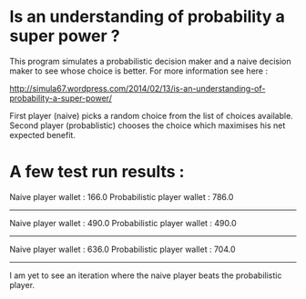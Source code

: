 Is an understanding of probability a super power ?
================================================

This program simulates a probabilistic decision maker and a naive decision maker to see whose choice is better.
For more information see here :

http://simula67.wordpress.com/2014/02/13/is-an-understanding-of-probability-a-super-power/


First player (naive) picks a random choice from the list of choices available.
Second player (probablistic) chooses the choice which maximises his net expected benefit.


A few test run results :
========================

Naive player wallet : 166.0
Probabilistic player wallet : 786.0

-----------------------------------

Naive player wallet : 490.0
Probabilistic player wallet : 490.0

-----------------------------------

Naive player wallet : 636.0
Probabilistic player wallet : 704.0

-----------------------------------

I am yet to see an iteration where the naive player beats the probabilistic player.
